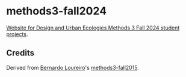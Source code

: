 # methods3-fall2024

[Website for Design and Urban Ecologies Methods 3 Fall 2024 student projects](https://due-parsons.github.io/methods3-fall2024/).

## Credits

Derived from [Bernardo Loureiro](https://github.com/bplmp)'s [methods3-fall2015](https://github.com/DUE-Parsons/methods3-fall2015).
